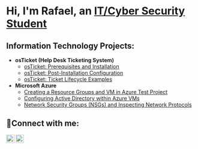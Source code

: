 <h1>Hi, I'm Rafael, an <a href="https://linkedin.com/in/rafael-belmonte-de-castro">IT/Cyber Security Student</a></h1>

<h2> Information Technology Projects:</h2>

- <b>osTicket (Help Desk Ticketing System)</b>
  - [osTicket: Prerequisites and Installation](https://github.com/RafaBelmonte/osticket-prereqs)
  - [osTicket: Post-Installation Configuration](https://github.com/RafaBelmonte/osTicket-Post-Installation-Config
)
  - [osTicket: Ticket Lifecycle Examples](https://github.com/RafaBelmonte/ticket-lifecycle)
- <b>Microsoft Azure</b>
  - [Creating a Resource Groups and VM in Azure Test Project](https://github.com/RafaBelmonte/testproject)
  - [Configuring Active Directory within Azure VMs](https://github.com/RafaBelmonte/configure-ad)
  - [Network Security Groups (NSGs) and Inspecting Network Protocols](https://github.com/RafaBelmonte/azure-network-protocols)

<h2>🤳Connect with me:</h2>

[<img align="left" alt="Josh | Instagram" width="22px" src="https://cdn.jsdelivr.net/npm/simple-icons@v3/icons/instagram.svg" />][instagram]
[<img align="left" alt="Josh | LinkedIn" width="22px" src="https://cdn.jsdelivr.net/npm/simple-icons@v3/icons/linkedin.svg" />][linkedin]

[instagram]: https://www.instagram.com/rafabelmonte
[linkedin]: https://www.linkedin.com/in/rafael-belmonte-de-castro
